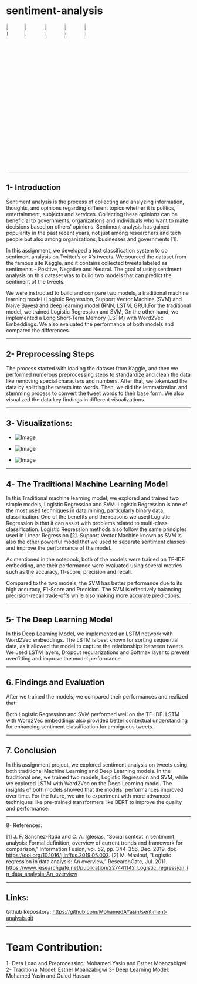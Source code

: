 # sentiment-analysis

<img src="https://raw.githubusercontent.com/Tarikul-Islam-Anik/Animated-Fluent-Emojis/master/Emojis/Smilies/Enraged%20Face.png" alt="Enraged Face" width="10%" height="10%" /><img src="https://raw.githubusercontent.com/Tarikul-Islam-Anik/Animated-Fluent-Emojis/master/Emojis/Smilies/Angry%20Face.png" alt="Angry Face" width="10%" height="10%" />
<img src="https://raw.githubusercontent.com/Tarikul-Islam-Anik/Animated-Fluent-Emojis/master/Emojis/Smilies/Neutral%20Face.png" alt="Neutral Face" width="10%" height="10%" />
<img src="https://raw.githubusercontent.com/Tarikul-Islam-Anik/Animated-Fluent-Emojis/master/Emojis/Smilies/Grinning%20Face%20with%20Smiling%20Eyes.png" alt="Grinning Face with Smiling Eyes" width="10%" height="10%" />
<img src="https://raw.githubusercontent.com/Tarikul-Islam-Anik/Animated-Fluent-Emojis/master/Emojis/Smilies/Beaming%20Face%20with%20Smiling%20Eyes.png" alt="Beaming Face with Smiling Eyes" width="10%" height="10%" />
</div>

---

## 1- Introduction

Sentiment analysis is the process of collecting and analyzing information, thoughts, and opinions regarding different topics whether it is politics, entertainment, subjects and services. Collecting these opinions can be beneficial to governments, organizations and individuals who want to make decisions based on others’ opinions. Sentiment analysis has gained popularity in the past recent years, not just among researchers and tech people but also among organizations, businesses and governments [1].

In this assignment, we developed a text classification system to do sentiment analysis on Twitter’s or X’s tweets. We sourced the dataset from the famous site Kaggle, and it contains collected tweets labeled as sentiments - Positive, Negative and Neutral. The goal of using sentiment analysis on this dataset was to build two models that can predict the sentiment of the tweets.

We were instructed to build and compare two models, a traditional machine learning model (Logistic Regression, Support Vector Machine (SVM) and Naive Bayes) and deep learning model (RNN, LSTM, GRU).For the traditional model, we trained Logistic Regression and SVM, On the other hand, we implemented a Long Short-Term Memory (LSTM) with Word2Vec Embeddings. We also evaluated the performance of both models and compared the differences.

--- 

## 2- Preprocessing Steps

The process started with loading the dataset from Kaggle, and then we performed numerous preprocessing steps to standardize and clean the data like removing special characters and numbers. After that, we tokenized the data by splitting the tweets into words. Then, we did the lemmatization and stemming process to convert the tweet words to their base form. We also visualized the data key findings in different visualizations.

--- 

## 3- Visualizations:

- ![Image](https://github.com/user-attachments/assets/9e978cb7-5933-462b-ad5f-5c2d5e4c322a)

- ![Image](https://github.com/user-attachments/assets/459d67fb-13a8-4a6f-978c-bbde2dc0ed1a)

- ![Image](https://github.com/user-attachments/assets/42ed0a44-4b01-40c0-a718-cd484f0d624e)

---

## 4- The Traditional Machine Learning Model

In this Traditional machine learning model, we explored and trained two simple models, Logistic Regression and SVM. Logistic Regression is one of the most used techniques in data mining, particularly binary data classification. One of the benefits and the reasons we used Logistic Regression is that it can assist with problems related to multi-class classification. Logistic Regression methods also follow the same principles used in Linear Regression [2].  Support Vector Machine known as SVM is also the other powerful model that we used to separate sentiment classes and improve the performance of the model.

As mentioned in the notebook, both of the models were trained on TF-IDF embedding, and their performance were evaluated using several metrics such as the accuracy, f1-score, precision and recall.

Compared to the two models, the SVM has better performance due to its high accuracy, F1-Score and Precision. The SVM is effectively balancing precision-recall trade-offs while also making more accurate predictions.

---

## 5- The Deep Learning Model

In this Deep Learning Model, we implemented an LSTM network with Word2Vec embeddings. The LSTM is best known for sorting sequential data, as it allowed the model to capture the relationships between tweets. We used LSTM layers, Dropout regularizations and Softmax layer to prevent overfitting and improve the model performance.

---

## 6. Findings and Evaluation
After we trained the models, we compared  their performances and realized that:

Both Logistic Regression and SVM performed well on the TF-IDF.
LSTM with Word2Vec embeddings also provided better contextual understanding for enhancing sentiment classification for ambiguous tweets.

---

## 7. Conclusion

In this assignment project, we explored sentiment analysis on tweets using both traditional Machine Learning and Deep Learning models. In the traditional one, we trained two models, Logistic Regression and SVM, while we explored LSTM with Word2Vec on the Deep Learning model. The insights of both models showed that the models' performances improved over time. For the future, we aim to experiment with more advanced techniques like pre-trained transformers like BERT to improve the quality and performance.

---

8- References:

[1] J. F. Sánchez-Rada and C. A. Iglesias, “Social context in sentiment analysis: Formal definition, overview of current trends and framework for comparison,” Information Fusion, vol. 52, pp. 344–356, Dec. 2019, doi: https://doi.org/10.1016/j.inffus.2019.05.003.
‌[2] M. Maalouf, “Logistic regression in data analysis: An overview,” ResearchGate, Jul. 2011. https://www.researchgate.net/publication/227441142_Logistic_regression_in_data_analysis_An_overview‌

---

## Links:
Github Repository: https://github.com/MohamedAYasin/sentiment-analysis.git

---

# Team Contribution:
1- Data Load and Preprocessing: Mohamed Yasin and Esther Mbanzabigwi
2- Traditional Model: Esther Mbanzabigwi
3- Deep Learning Model: Mohamed Yasin and Guled Hassan




